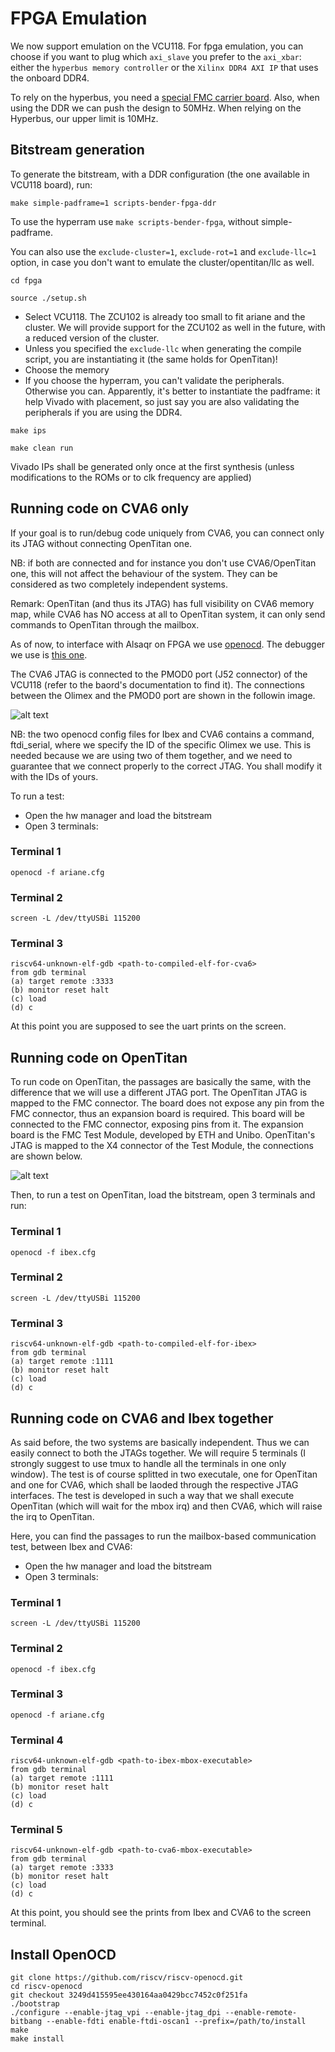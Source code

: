 # FPGA Emulation

We now support emulation on the VCU118. For fpga emulation, you can choose if you want to plug which `axi_slave` you prefer to the `axi_xbar`: either the `hyperbus memory controller` or the `Xilinx DDR4 AXI IP` that uses the onboard DDR4.

To rely on the hyperbus, you need a [special FMC carrier board](https://ieeexplore.ieee.org/document/9607006). Also, when using the DDR we can push the design to 50MHz. When relying on the Hyperbus, our upper limit is 10MHz.

## Bitstream generation

To generate the bitstream, with a DDR configuration (the one available in VCU118 board), run:

```
make simple-padframe=1 scripts-bender-fpga-ddr

```
To use the hyperram use `make scripts-bender-fpga`, without simple-padframe.

You can also use the `exclude-cluster=1`, `exclude-rot=1` and `exclude-llc=1` option, in case you don't want to emulate the cluster/opentitan/llc as well.

```
cd fpga

source ./setup.sh
```
 * Select VCU118. The ZCU102 is already too small to fit ariane and the cluster. We will provide support for the ZCU102 as well in the future, with a reduced version of the cluster.
 * Unless you specified the `exclude-llc` when generating the compile script, you are instantiating it (the same holds for OpenTitan)!
 * Choose the memory
 * If you choose the hyperram, you can't validate the peripherals. Otherwise you can. Apparently, it's better to instantiate the padframe: it help Vivado with placement, so just say you are also validating the peripherals if you are using the DDR4. 

```
make ips

make clean run
```
Vivado IPs shall be generated only once at the first synthesis (unless modifications to the ROMs or to clk frequency are applied)

## Running code on CVA6 only

If your goal is to run/debug code uniquely from CVA6, you can connect only its JTAG without connecting OpenTitan one. 

NB: if both are connected and for instance you don't use CVA6/OpenTitan one, this will not affect the behaviour of the system. They can be considered as two completely independent systems. 

Remark: OpenTitan (and thus its JTAG) has full visibility on CVA6 memory map, while CVA6 has NO access at all to OpenTitan system, it can only send commands to OpenTitan through the mailbox.

As of now, to interface with Alsaqr on FPGA we use [openocd](https://github.com/riscv/riscv-openocd). The debugger we use is [this one](https://www.olimex.com/Products/ARM/JTAG/ARM-USB-OCD-H/).

The CVA6 JTAG is connected to the PMOD0 port (J52 connector) of the VCU118 (refer to the baord's documentation to find it). The connections between the Olimex and the PMOD0 port are shown in the followin image.

![alt text](./openocd/CVA6_jtag_connection.png)

NB: the two openocd config files for Ibex and CVA6 contains a command, ftdi_serial, where we specify the ID of the specific Olimex we use. This is needed because we are using two of them together, and we need to guarantee that we connect properly to the correct JTAG. You shall modify it with the IDs of yours.


To run a test:

 * Open the hw manager and load the bitstream
 * Open 3 terminals:

### Terminal 1

```
openocd -f ariane.cfg
```
### Terminal 2

```
screen -L /dev/ttyUSBi 115200
```
### Terminal 3

```
riscv64-unknown-elf-gdb <path-to-compiled-elf-for-cva6>
from gdb terminal
(a) target remote :3333
(b) monitor reset halt
(c) load
(d) c
```
At this point you are supposed to see the uart prints on the screen. 

## Running code on OpenTitan

To run code on OpenTitan, the passages are basically the same, with the difference that we will use a different JTAG port. The OpenTitan JTAG is mapped to the FMC connector. The board does not expose any pin from the FMC connector, thus an expansion board is required. This board will be connected to the FMC connector, exposing pins from it. The expansion board is the FMC Test Module, developed by ETH and Unibo. OpenTitan's JTAG is mapped to the X4 connector of the Test Module, the connections are shown below.

![alt text](./openocd/ibex_jtag_connection.png)

Then, to run a test on OpenTitan, load the bitstream, open 3 terminals and run:

### Terminal 1

```
openocd -f ibex.cfg
```
### Terminal 2

```
screen -L /dev/ttyUSBi 115200
```
### Terminal 3

```
riscv64-unknown-elf-gdb <path-to-compiled-elf-for-ibex>
from gdb terminal
(a) target remote :1111
(b) monitor reset halt
(c) load
(d) c
```

## Running code on CVA6 and Ibex together

As said before, the two systems are basically independent. Thus we can easily connect to both the JTAGs together. We will require 5 terminals (I strongly suggest to use tmux to handle all the terminals in one only window). The test is of course splitted in two executale, one for OpenTitan and one for CVA6, which shall be laoded through the respective JTAG interfaces. The test is developed in such a way that we shall execute OpenTitan (which will wait for the mbox irq) and then CVA6, which will raise the irq to OpenTitan.

Here, you can find the passages to run the mailbox-based communication test, between Ibex and CVA6:

 * Open the hw manager and load the bitstream
 * Open 3 terminals:

### Terminal 1

```
screen -L /dev/ttyUSBi 115200
```

### Terminal 2

```
openocd -f ibex.cfg
```

### Terminal 3

```
openocd -f ariane.cfg
```

### Terminal 4

```
riscv64-unknown-elf-gdb <path-to-ibex-mbox-executable>
from gdb terminal
(a) target remote :1111
(b) monitor reset halt
(c) load
(d) c
```

### Terminal 5

```
riscv64-unknown-elf-gdb <path-to-cva6-mbox-executable>
from gdb terminal
(a) target remote :3333
(b) monitor reset halt
(c) load
(d) c
```
At this point, you should see the prints from Ibex and CVA6 to the screen terminal.

## Install OpenOCD

```
git clone https://github.com/riscv/riscv-openocd.git
cd riscv-openocd
git checkout 3249d415595ee430164aa0429bcc7452c0f251fa
./bootstrap
./configure --enable-jtag_vpi --enable-jtag_dpi --enable-remote-bitbang --enable-fdti enable-ftdi-oscan1 --prefix=/path/to/install
make
make install
```
